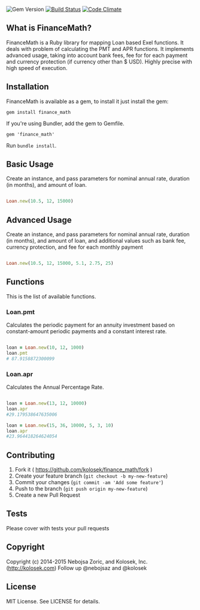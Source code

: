 ![Gem Version](https://img.shields.io/badge/finance_math-0.2-blue.svg)
[![Build Status](https://semaphoreapp.com/api/v1/projects/869d7630-55d3-46e5-9dc2-03d0d1cfecfe/363108/shields_badge.svg)](https://semaphoreapp.com/kolosek/finance_math)
[![Code Climate](https://codeclimate.com/github/kolosek/finance_math/badges/gpa.svg)](https://codeclimate.com/github/kolosek/finance_math)


## What is FinanceMath?

FinanceMath is a Ruby library for mapping Loan based Exel functions. It deals with problem of calculating the PMT and APR functions. It implements advanced usage, taking into account bank fees, fee for for each payment and currency protection (if currency other than $ USD). Highly precise with high speed of execution. 

## Installation

FinanceMath is available as a gem, to install it just install the gem:

    gem install finance_math

If you're using Bundler, add the gem to Gemfile.

    gem 'finance_math'

Run `bundle install`.

## Basic Usage

Create an instance, and pass parameters for nominal annual rate, duration (in months), and amount of loan.

```ruby

Loan.new(10.5, 12, 15000)
```

## Advanced Usage

Create an instance, and pass parameters for nominal annual rate, duration (in months), and amount of loan, and additional values such as bank fee, currency protection, and fee for each monthly payment

```ruby

Loan.new(10.5, 12, 15000, 5.1, 2.75, 25)
```

## Functions 

This is the list of available functions.

### Loan.pmt

Calculates the periodic payment for an annuity investment based on constant-amount periodic payments and a constant interest rate.

```ruby

loan = Loan.new(10, 12, 1000)
loan.pmt
# 87.9158872300099

```

### Loan.apr

Calculates the Annual Percentage Rate.

```ruby

loan = Loan.new(13, 12, 10000)
loan.apr
#29.179538647635006

loan = Loan.new(15, 36, 10000, 5, 3, 10)
loan.apr
#23.964418264624054

```

## Contributing

1. Fork it ( https://github.com/kolosek/finance_math/fork )
2. Create your feature branch (`git checkout -b my-new-feature`)
3. Commit your changes (`git commit -am 'Add some feature'`)
4. Push to the branch (`git push origin my-new-feature`)
5. Create a new Pull Request

## Tests

Please cover with tests your pull requests

## Copyright

Copyright (c) 2014-2015 Nebojsa Zoric, and Kolosek, Inc. (http://kolosek.com)
Follow up @nebojsaz and @kolosek


## License

MIT License. See LICENSE for details.
